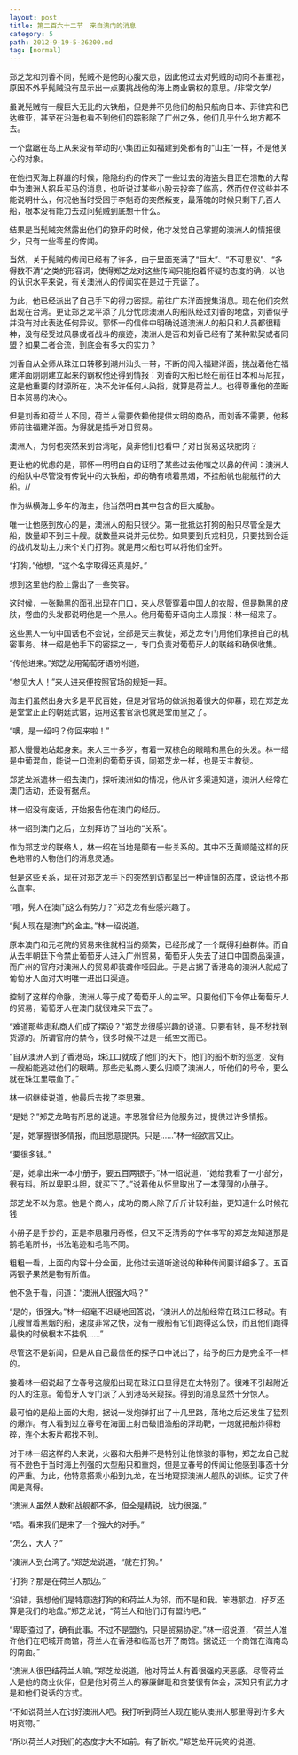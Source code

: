 ```yaml
---
layout: post
title: 第二百六十二节　来自澳门的消息
category: 5
path: 2012-9-19-5-26200.md
tag: [normal]
---
```


郑芝龙和刘香不同，髡贼不是他的心腹大患，因此他过去对髡贼的动向不甚重视，原因不外乎髡贼没有显示出一点要挑战他的海上商业霸权的意思。/非常文学/

虽说髡贼有一艘巨大无比的大铁船，但是并不见他们的船只航向日本、菲律宾和巴达维亚，甚至在沿海也看不到他们的踪影除了广州之外，他们几乎什么地方都不去。

一个盘踞在岛上从来没有举动的小集团正如福建到处都有的“山主”一样，不是他关心的对象。

在他扫灭海上群雄的时候，隐隐约约的传来了一些过去的海盗头目正在溃散的大帮中为澳洲人招兵买马的消息，也听说过某些小股去投奔了临高，然而仅仅这些并不能说明什么，何况他当时受困于李魁奇的突然叛变，最落魄的时候只剩下几百人船，根本没有能力去过问髡贼到底想干什么。

结果是当髡贼突然露出他们的獠牙的时候，他才发觉自己掌握的澳洲人的情报很少，只有一些零星的传闻。

当然，关于髡贼的传闻已经有了许多，由于里面充满了“巨大”、“不可思议”、“多得数不清”之类的形容词，使得郑芝龙对这些传闻只能抱着怀疑的态度的确，以他的认识水平来说，有关澳洲人的传闻实在是过于荒诞了。

为此，他已经派出了自己手下的得力密探。前往广东洋面搜集消息。现在他们突然出现在台湾。更让郑芝龙平添了几分忧虑澳洲人的船队经过刘香的地盘，刘香似乎并没有对此表达任何异议。郭怀一的信件中明确说道澳洲人的船只和人员都很精神，没有经受过风暴或者战斗的痕迹，澳洲人是否和刘香已经有了某种默契或者同盟？如果二者合流，到底会有多大的实力？

刘香自从全师从珠江口转移到潮州汕头一带，不断的闯入福建洋面，挑战着他在福建洋面刚刚建立起来的霸权他还得到情报：刘香的大船已经在前往日本和马尼拉，这是他重要的财源所在，决不允许任何人染指，就算是荷兰人。也得尊重他的垄断日本贸易的决心。

但是刘香和荷兰人不同，荷兰人需要依赖他提供大明的商品，而刘香不需要，他移师前往福建洋面。为得就是插手对日贸易。

澳洲人，为何也突然来到台湾呢，莫非他们也看中了对日贸易这块肥肉？

更让他的忧虑的是，郭怀一明明白白的证明了某些过去他嗤之以鼻的传闻：澳洲人的船队中尽管没有传说中的大铁船，却的确有喷着黑烟，不挂船帆也能航行的大船。//

作为纵横海上多年的海主，他当然明白其中包含的巨大威胁。

唯一让他感到放心的是，澳洲人的船只很少。第一批抵达打狗的船只尽管全是大船，数量却不到三十艘。就数量来说并无优势。如果要到兵戎相见，只要找到合适的战机发动主力来个关门打狗。就是用火船也可以将他们全歼。

“打狗，”他想，“这个名字取得还真是好。”

想到这里他的脸上露出了一些笑容。

这时候，一张黝黑的面孔出现在门口，来人尽管穿着中国人的衣服，但是黝黑的皮肤，卷曲的头发都说明他是一个黑人。他用葡萄牙语向主人禀报：林一绍来了。

这些黑人一句中国话也不会说，全部是天主教徒，郑芝龙专门用他们承担自己的机密事务。林一绍是他手下的密探之一，专门负责对葡萄牙人的联络和确保收集。

“传他进来。”郑芝龙用葡萄牙语吩咐道。

“参见大人！”来人进来便按照官场的规矩一拜。

海主们虽然出身大多是平民百姓，但是对官场的做派抱着很大的仰慕，现在郑芝龙是堂堂正正的朝廷武馆，运用这套官派也就是堂而皇之了。

“噢，是一绍吗？你回来啦！”

那人慢慢地站起身来。来人三十多岁，有着一双棕色的眼睛和黑色的头发。林一绍是中葡混血，能说一口流利的葡萄牙语，同郑芝龙一样，也是天主教徒。

郑芝龙派遣林一绍去澳门，探听澳洲如的情况，他从许多渠道知道，澳洲人经常在澳门活动，还设有据点。

林一绍没有废话，开始报告他在澳门的经历。

林一绍到澳门之后，立刻拜访了当地的“关系”。

作为郑芝龙的联络人，林一绍在当地是颇有一些关系的。其中不乏黄顺隆这样的灰色地带的人物他们的消息灵通。

但是这些关系，现在对郑芝龙手下的突然到访都显出一种谨慎的态度，说话也不那么直率。

“哦，髡人在澳门这么有势力？”郑芝龙有些感兴趣了。

“髡人现在是澳门的金主。”林一绍说道。

原本澳门和元老院的贸易来往就相当的频繁，已经形成了一个既得利益群体。而自从去年朝廷下令禁止葡萄牙人进入广州贸易，葡萄牙人失去了进口中国商品渠道，而广州的官府对澳洲人的贸易却装聋作哑因此。于是占据了香港岛的澳洲人就成了葡萄牙人面对大明唯一进出口渠道。

控制了这样的命脉，澳洲人等于成了葡萄牙人的主宰。只要他们下令停止葡萄牙人的贸易，葡萄牙人在澳门就很难呆下去了。

“难道那些走私商人们成了摆设？”郑芝龙很感兴趣的说道。只要有钱，是不愁找到货源的。所谓官府的禁令，很多时候不过是一纸空文而已。

“自从澳洲人到了香港岛，珠江口就成了他们的天下。他们的船不断的巡逻，没有一艘船能逃过他们的眼睛。那些走私商人要么归顺了澳洲人，听他们的号令，要么就在珠江里喂鱼了。”

林一绍继续说道，他最后去找了李思雅。

“是她？”郑芝龙略有所思的说道。李思雅曾经为他服务过，提供过许多情报。

“是，她掌握很多情报，而且愿意提供。只是……”林一绍欲言又止。

“要很多钱。”

“是，她拿出来一本小册子，要五百两银子。”林一绍说道，“她给我看了一小部分，很有料。所以卑职斗胆，就买下了。”说着他从怀里取出了一本薄薄的小册子。

郑芝龙不以为意。他是个商人，成功的商人除了斤斤计较利益，更知道什么时候花钱

小册子是手抄的，正是李思雅用奇怪，但又不乏清秀的字体书写的郑芝龙知道那是鹅毛笔所书，书法笔迹和毛笔不同。

粗粗一看，上面的内容十分全面，比他过去道听途说的种种传闻要详细多了。五百两银子果然是物有所值。

他不急于看，问道：“澳洲人很强大吗？”

“是的，很强大。”林一绍毫不迟疑地回答说，“澳洲人的战船经常在珠江口移动。有几艘冒着黑烟的船，速度非常之快，没有一艘船有它们跑得这么快，而且他们跑得最快的时候根本不挂帆……”

尽管这不是新闻，但是从自己最信任的探子口中说出了，给予的压力是完全不一样的。

接着林一绍说起了立春号这艘船出现在珠江口显得是在太特别了。很难不引起附近的人的注意。葡萄牙人专门派了人到港岛来窥探。得到的消息显然十分惊人。

最可怕的是船上面的大炮，据说一发炮弹打出了十几里路，落地之后还发生了猛烈的爆炸。有人看到过立春号在海面上射击破旧渔船的浮动靶，一炮就把船炸得粉碎，连个木扳片都找不到。

对于林一绍这样的人来说，火器和大船并不是特别让他惊骇的事物，郑芝龙自己就有不逊色于当时海上列强的大型船只和重炮，但是立春号的传闻让他感到事态十分的严重。为此，他特意搭乘小船到九龙，在当地窥探澳洲人舰队的训练。证实了传闻是真得。

“澳洲人虽然人数和战舰都不多，但全是精锐，战力很强。”

“唔。看来我们是来了一个强大的对手。”

“怎么，大人？”

“澳洲人到台湾了。”郑芝龙说道，“就在打狗。”

“打狗？那是在荷兰人那边。”

“没错，我想他们是特意选打狗的和荷兰人为邻，而不是和我。笨港那边，好歹还算是我们的地盘。”郑芝龙说，“荷兰人和他们订有盟约吧。”

“卑职查过了，确有此事。不过不是盟约，只是贸易协定。”林一绍说道，“荷兰人准许他们在吧城开商馆，荷兰人在香港和临高也开了商馆。据说还一个商馆在海南岛的南面。”

“澳洲人很巴结荷兰人嘛。”郑芝龙说道，他对荷兰人有着很强的厌恶感。尽管荷兰人是他的商业伙伴，但是他对荷兰人的寡廉鲜耻和贪婪很有体会，深知只有武力才是和他们说话的方式。

“不如说荷兰人在讨好澳洲人吧。我打听到荷兰人现在能从澳洲人那里得到许多大明货物。”

“所以荷兰人对我们的态度才大不如前。有了新欢。”郑芝龙开玩笑的说道。